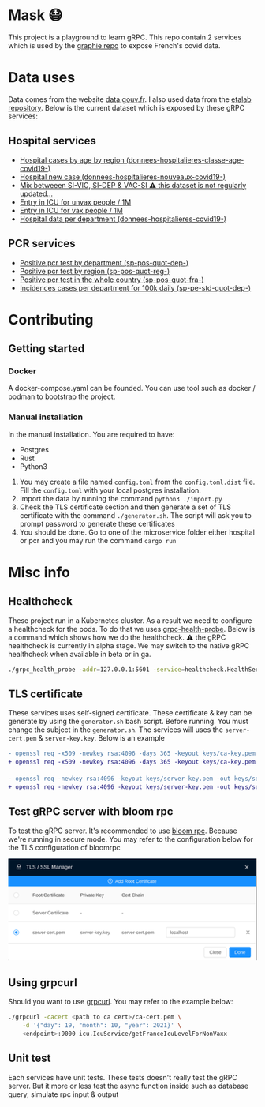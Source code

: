 # Mask 😷

This project is a playground to learn gRPC. This repo contain 2 services which is used by the [graphie repo](https://github.com/shigedangao/graphie) to expose French's covid data.

# Data uses

Data comes from the website [data.gouv.fr](https://data.gouv.fr/). I also used data from the [etalab repository](https://github.com/etalab/data-covid19-dashboard-widgets). Below is the current dataset which is exposed by these gRPC services:

## Hospital services

- [Hospital cases by age by region (donnees-hospitalieres-classe-age-covid19-<date>)](https://www.data.gouv.fr/fr/datasets/r/08c18e08-6780-452d-9b8c-ae244ad529b3)
- [Hospital new case (donnees-hospitalieres-nouveaux-covid19-<date>)](https://www.data.gouv.fr/fr/datasets/r/6fadff46-9efd-4c53-942a-54aca783c30c)
- [Mix betweeen SI-VIC, SI-DEP & VAC-SI ⚠️ this dataset is not regularly updated...](https://raw.githubusercontent.com/etalab/data-covid19-dashboard-widgets/master/files_new/vacsi_non_vacsi_nat.csv)
- [Entry in ICU for unvax people / 1M](https://raw.githubusercontent.com/etalab/data-covid19-dashboard-widgets/master/dist/sc_non_vacsi.json)
- [Entry in ICU for vax people / 1M](https://raw.githubusercontent.com/etalab/data-covid19-dashboard-widgets/master/dist/sc_vacsi.json)
- [Hospital data per department (donnees-hospitalieres-covid19-<date>)](https://www.data.gouv.fr/fr/datasets/r/63352e38-d353-4b54-bfd1-f1b3ee1cabd7)

## PCR services

- [Positive pcr test by department (sp-pos-quot-dep-<date>)](https://www.data.gouv.fr/fr/datasets/r/406c6a23-e283-4300-9484-54e78c8ae675)
- [Positive pcr test by region (sp-pos-quot-reg-<date>)](https://www.data.gouv.fr/fr/datasets/r/001aca18-df6a-45c8-89e6-f82d689e6c01)
- [Positive pcr test in the whole country (sp-pos-quot-fra-<date>)](https://www.data.gouv.fr/fr/datasets/r/dd0de5d9-b5a5-4503-930a-7b08dc0adc7c)
- [Incidences cases per department for 100k daily (sp-pe-std-quot-dep-<date>)](https://www.data.gouv.fr/fr/datasets/r/4180a181-a648-402b-92e4-f7574647afa6)

# Contributing

## Getting started

### Docker

A docker-compose.yaml can be founded. You can use tool such as docker / podman to bootstrap the project.

### Manual installation

In the manual installation. You are required to have:

- Postgres
- Rust
- Python3

1. You may create a file named `config.toml` from the `config.toml.dist` file. Fill the `config.toml` with your local postgres installation. 
2. Import the data by running the command `python3 ./import.py`
3. Check the TLS certificate section and then generate a set of TLS certificate with the command `./generator.sh`. The script will ask you to prompt password to generate these certificates
4. You should be done. Go to one of the microservice folder either hospital or pcr and you may run the command ```cargo run```

# Misc info

## Healthcheck

These project run in a Kubernetes cluster. As a result we need to configure a healthcheck for the pods. To do that we uses [grpc-health-probe](https://github.com/grpc-ecosystem/grpc-health-probe). Below is a command which shows how we do the healthcheck. :warning: the gRPC healthcheck is currently in alpha stage. We may switch to the native gRPC healthcheck when available in beta or in ga.

```bash
./grpc_health_probe -addr=127.0.0.1:5601 -service=healthcheck.HealthService
```

## TLS certificate

These services uses self-signed certificate. These certificate & key can be generate by using the `generator.sh` bash script. Before running. You must change the subject in the `generator.sh`. The services will uses the `server-cert.pem` & `server-key.key`. Below is an example

```diff
- openssl req -x509 -newkey rsa:4096 -days 365 -keyout keys/ca-key.pem -out keys/ca-cert.pem -subj "[replace]"
+ openssl req -x509 -newkey rsa:4096 -days 365 -keyout keys/ca-key.pem -out keys/ca-cert.pem -subj "/C=FR/ST=Ile-de-france/L=Paris/O=foo/OU=bar/CN=toto/emailAddress=foo@gmail.com"

- openssl req -newkey rsa:4096 -keyout keys/server-key.pem -out keys/server-req.pem -subj "[replace]"
+ openssl req -newkey rsa:4096 -keyout keys/server-key.pem -out keys/server-req.pem -subj "/C=FR/ST=Ile-de-france/L=Paris/O=foo/OU=bar/CN=tata/emailAddress=foo@gmail.com"
```

## Test gRPC server with bloom rpc

To test the gRPC server. It's recommended to use [bloom rpc](https://github.com/bloomrpc/bloomrpc). Because we're running in secure mode. You may refer to the configuration below for the TLS configuration of bloomrpc

<p align="center">
  <img src="bloom.png" />
</p>

## Using grpcurl

Should you want to use [grpcurl](https://github.com/fullstorydev/grpcurl). You may refer to the example below:

```bash
./grpcurl -cacert <path to ca cert>/ca-cert.pem \
    -d '{"day": 19, "month": 10, "year": 2021}' \
    <endpoint>:9000 icu.IcuService/getFranceIcuLevelForNonVaxx
```

## Unit test

Each services have unit tests. These tests doesn't really test the gRPC server. But it more or less test the async function inside such as database query, simulate rpc input & output
